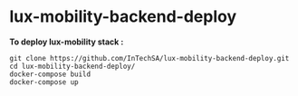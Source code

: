 # lux-mobility-backend-deploy

**To deploy lux-mobility stack :**

```
git clone https://github.com/InTechSA/lux-mobility-backend-deploy.git
cd lux-mobility-backend-deploy/
docker-compose build
docker-compose up
```
